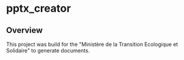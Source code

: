 # pptx_creator

## Overview

This project was build for the "Ministère de la Transition Ecologique et Solidaire" to generate documents.
